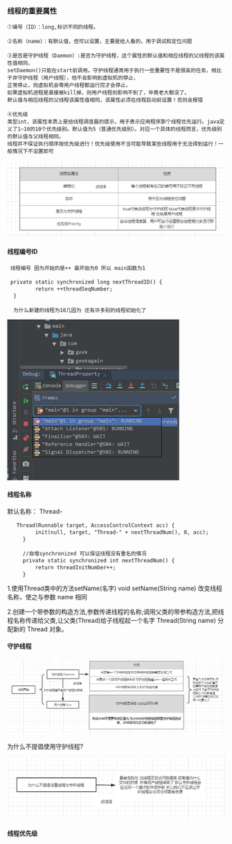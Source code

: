 ### 线程的重要属性

    ①编号（ID）：long,标识不同的线程。
    
    ②名称（name）：有默认值，但可以设置，主要是给人看的，用于调试和定位问题
    
    ③是否是守护线程（Daemon）:是否为守护线程，这个属性的默认值和相应线程的父线程的该属性值相同，
    setDaemon()只能在start前调用。守护线程通常用于执行一些重要性不是很高的任务，相比于非守护线程（用户线程），他不会影响到虚拟机的停止，
    正常停止，则虚拟机会等用户线程都运行完才会停止。
    如果虚拟机进程是直接被kill掉，则用户线程则影响不到了，毕竟老大都没了。
    默认值与相应线程的父线程该属性值相同，该属性必须在线程启动前设置！否则会报错
    
    ④优先级 
    类型int，该属性本质上是给线程调度器的提示，用于表示应用程序那个线程优先运行。java定义了1~10的10个优先级别。默认值为5（普通优先级别）。对应一个具体的线程而言，优先级别的默认值与父线程相同。
    线程并不保证执行顺序按优先级进行！优先级使用不当可能导致某些线程用于无法得到运行！一般情况下不设置即可

   ![整体流程](https://raw.githubusercontent.com/qiurunze123/imageall/master/threadbase004.png)

#### 线程编号ID

     线程编号 因为开始的是++ 最开始为0 所以 main函数为1 
     
     private static synchronized long nextThreadID() {
             return ++threadSeqNumber;
      }
      
      为什么新建的线程为10几因为 还有许多别的线程初始化了
      
   ![整体流程](https://raw.githubusercontent.com/qiurunze123/imageall/master/threadbase004-1.png)
   
   
#### 线程名称

 默认名称： Thread-
 
       Thread(Runnable target, AccessControlContext acc) {
             init(null, target, "Thread-" + nextThreadNum(), 0, acc);
         }
     
         //自增synchronized 可以保证线程没有重名的情况
         private static synchronized int nextThreadNum() {
             return threadInitNumber++;
         }
         
  1.使用Thread类中的方法setName(名字) void setName(String name) 改变线程名称，使之与参数 name 相同
  
  2.创建一个带参数的构造方法,参数传递线程的名称;调用父类的带参构造方法,把线程名称传递给父类,让父类(Thread)给子线程起一个名字 Thread(String name) 分配新的 Thread 对象。

#### 守护线程

   ![整体流程](https://raw.githubusercontent.com/qiurunze123/imageall/master/threadbase004-2.png)

为什么不提倡使用守护线程?

   ![整体流程](https://raw.githubusercontent.com/qiurunze123/imageall/master/threadbase004-3.png)


#### 线程优先级